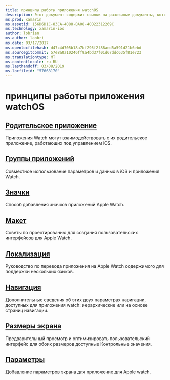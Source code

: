 ```yaml
---
title: принципы работы приложения watchOS
description: Этот документ содержит ссылки на различные документы, которые описывают основные понятия, основа для разработки приложений watchOS, с помощью Xamarin.
ms.prod: xamarin
ms.assetid: 156D6D1C-83CA-4088-BA08-40B22312269C
ms.technology: xamarin-ios
author: lobrien
ms.author: laobri
ms.date: 03/17/2017
ms.openlocfilehash: d47c4d705b18a7bf295f2f88aed5a591d21b6ebd
ms.sourcegitcommit: 57e8a0a10246ff9a4bd37f01d67ddc635f81e723
ms.translationtype: MT
ms.contentlocale: ru-RU
ms.lasthandoff: 03/08/2019
ms.locfileid: "57668170"
---
```

# <a name="watchos-application-fundamentals"></a>принципы работы приложения watchOS

##  <a name="parent-applicationioswatchosapp-fundamentalsparent-appmd"></a>[Родительское приложение](~/ios/watchos/app-fundamentals/parent-app.md)

Приложения Watch могут взаимодействовать с их родительское приложение, работающих под управлением iOS.

##  <a name="app-groupsioswatchosapp-fundamentalsapp-groupsmd"></a>[Группы приложений](~/ios/watchos/app-fundamentals/app-groups.md)

Совместное использование параметров и данных в iOS и приложения Watch.

##  <a name="iconsioswatchosapp-fundamentalsiconsmd"></a>[Значки](~/ios/watchos/app-fundamentals/icons.md)

Способ добавления значков приложений Apple Watch.

##  <a name="layoutioswatchosapp-fundamentalslayoutmd"></a>[Макет](~/ios/watchos/app-fundamentals/layout.md)

Советы по проектированию для создания пользовательских интерфейсов для Apple Watch.

##  <a name="localizationioswatchosapp-fundamentalslocalizationmd"></a>[Локализация](~/ios/watchos/app-fundamentals/localization.md)

Руководство по перевода приложения на Apple Watch содержимого для поддержки нескольких языков.

##  <a name="navigationioswatchosapp-fundamentalsnavigationmd"></a>[Навигация](~/ios/watchos/app-fundamentals/navigation.md)

Дополнительные сведения об этих двух параметрах навигации, доступных для приложения watch: иерархические или на основе страниц навигации.

##  <a name="screen-sizesioswatchosapp-fundamentalsscreen-sizesmd"></a>[Размеры экрана](~/ios/watchos/app-fundamentals/screen-sizes.md)

Предварительный просмотр и оптимизировать пользовательский интерфейс для обоих размеров доступные Контрольные значения.

##  <a name="settingsioswatchosapp-fundamentalssettingsmd"></a>[Параметры](~/ios/watchos/app-fundamentals/settings.md)

Добавление параметров экрана для приложение для Apple watch.
